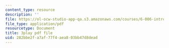 ```yaml
---
content_type: resource
description: ''
file: https://ol-ocw-studio-app-qa.s3.amazonaws.com/courses/6-006-introduction-to-algorithms-fall-2011/282bbe2fa7af77f4aea803bb47d8dead_CHvQ3q_gJ7E.pdf
file_type: application/pdf
resourcetype: Document
title: 3play pdf file
uid: 282bbe2f-a7af-77f4-aea8-03bb47d8dead
---
```

